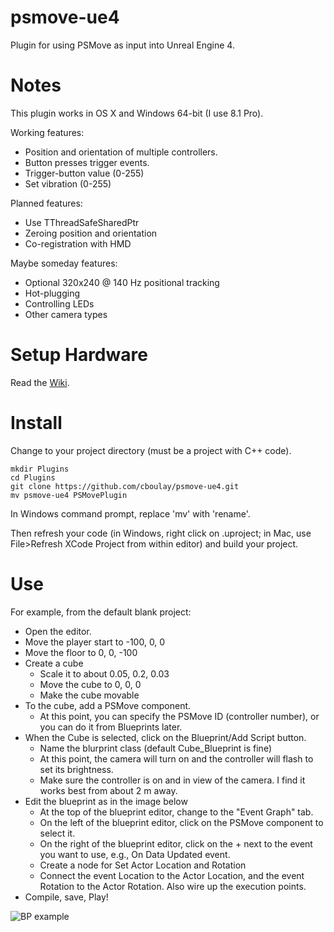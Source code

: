 # psmove-ue4

Plugin for using PSMove as input into Unreal Engine 4.

# Notes

This plugin works in OS X and Windows 64-bit (I use 8.1 Pro).

Working features:

- Position and orientation of multiple controllers.
- Button presses trigger events.
- Trigger-button value (0-255)
- Set vibration (0-255)

Planned features:

- Use TThreadSafeSharedPtr
- Zeroing position and orientation
- Co-registration with HMD

Maybe someday features:

- Optional 320x240 @ 140 Hz positional tracking
- Hot-plugging
- Controlling LEDs
- Other camera types

# Setup Hardware

Read the [Wiki](https://github.com/cboulay/psmove-ue4/wiki).

# Install

Change to your project directory (must be a project with C++ code).

```
mkdir Plugins
cd Plugins
git clone https://github.com/cboulay/psmove-ue4.git
mv psmove-ue4 PSMovePlugin
```

In Windows command prompt, replace 'mv' with 'rename'.

Then refresh your code (in Windows, right click on .uproject; in Mac, use File>Refresh XCode Project from within editor) and build your project.

# Use

For example, from the default blank project:

* Open the editor.
* Move the player start to -100, 0, 0
* Move the floor to 0, 0, -100 
* Create a cube
    * Scale it to about 0.05, 0.2, 0.03
    * Move the cube to 0, 0, 0
    * Make the cube movable
* To the cube, add a PSMove component.
    * At this point, you can specify the PSMove ID (controller number), or you can do it from Blueprints later.
* When the Cube is selected, click on the Blueprint/Add Script button.
    * Name the blurprint class (default Cube_Blueprint is fine)
    * At this point, the camera will turn on and the controller will flash to set its brightness.
    * Make sure the controller is on and in view of the camera. I find it works best from about 2 m away.
* Edit the blueprint as in the image below
    * At the top of the blueprint editor, change to the "Event Graph" tab.
    * On the left of the blueprint editor, click on the PSMove component to select it.
    * On the right of the blueprint editor, click on the + next to the event you want to use, e.g., On Data Updated event.
    * Create a node for Set Actor Location and Rotation
    * Connect the event Location to the Actor Location, and the event Rotation to the Actor Rotation. Also wire up the execution points.
* Compile, save, Play!

![BP example](https://github.com/cboulay/psmove-ue4/blob/master/bp.png)